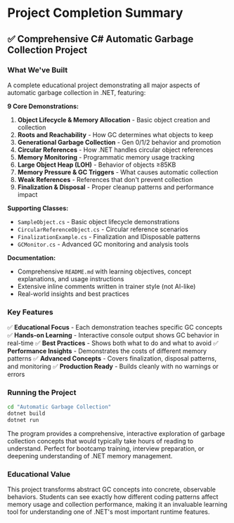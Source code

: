 # Project Completion Summary

## ✅ Comprehensive C# Automatic Garbage Collection Project

### What We've Built

A complete educational project demonstrating all major aspects of automatic garbage collection in .NET, featuring:

**9 Core Demonstrations:**
1. **Object Lifecycle & Memory Allocation** - Basic object creation and collection
2. **Roots and Reachability** - How GC determines what objects to keep
3. **Generational Garbage Collection** - Gen 0/1/2 behavior and promotion
4. **Circular References** - How .NET handles circular object references
5. **Memory Monitoring** - Programmatic memory usage tracking
6. **Large Object Heap (LOH)** - Behavior of objects ≥85KB
7. **Memory Pressure & GC Triggers** - What causes automatic collection
8. **Weak References** - References that don't prevent collection
9. **Finalization & Disposal** - Proper cleanup patterns and performance impact

**Supporting Classes:**
- `SampleObject.cs` - Basic object lifecycle demonstrations
- `CircularReferenceObject.cs` - Circular reference scenarios
- `FinalizationExample.cs` - Finalization and IDisposable patterns
- `GCMonitor.cs` - Advanced GC monitoring and analysis tools

**Documentation:**
- Comprehensive `README.md` with learning objectives, concept explanations, and usage instructions
- Extensive inline comments written in trainer style (not AI-like)
- Real-world insights and best practices

### Key Features

✅ **Educational Focus** - Each demonstration teaches specific GC concepts
✅ **Hands-on Learning** - Interactive console output shows GC behavior in real-time
✅ **Best Practices** - Shows both what to do and what to avoid
✅ **Performance Insights** - Demonstrates the costs of different memory patterns
✅ **Advanced Concepts** - Covers finalization, disposal patterns, and monitoring
✅ **Production Ready** - Builds cleanly with no warnings or errors

### Running the Project

```bash
cd "Automatic Garbage Collection"
dotnet build
dotnet run
```

The program provides a comprehensive, interactive exploration of garbage collection concepts that would typically take hours of reading to understand. Perfect for bootcamp training, interview preparation, or deepening understanding of .NET memory management.

### Educational Value

This project transforms abstract GC concepts into concrete, observable behaviors. Students can see exactly how different coding patterns affect memory usage and collection performance, making it an invaluable learning tool for understanding one of .NET's most important runtime features.
